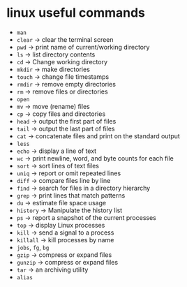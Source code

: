 # linux useful commands

- `man`
- `clear`       -> clear the terminal screen        
- `pwd`         -> print name of current/working directory
- `ls`          -> list directory contents
- `cd`          -> Change working directory
- `mkdir`       -> make directories
- `touch`       -> change file timestamps
- `rmdir`       -> remove empty directories
- `rm`          -> remove files or directories
- `open`      
- `mv`          -> move (rename) files
- `cp`          -> copy files and directories
- `head`        -> output the first part of files
- `tail`        -> output the last part of files
- `cat`         -> concatenate files and print on the standard output
- `less`        
- `echo`        -> display a line of text
- `wc`          -> print newline, word, and byte counts for each file
- `sort`        -> sort lines of text files
- `uniq`        -> report or omit repeated lines
- `diff`        -> compare files line by line
- `find`        -> search for files in a directory hierarchy
- `grep`        -> print lines that match patterns
- `du`          -> estimate file space usage
- `history`     -> Manipulate the history list
- `ps`          -> report a snapshot of the current processes
- `top`         -> display Linux processes
- `kill`        -> send a signal to a process
- `killall`     -> kill processes by name
- `jobs`, `fg`, `bg`
- `gzip`        -> compress or expand files
- `gunzip`      -> compress or expand files
- `tar`         -> an archiving utility
- `alias`
